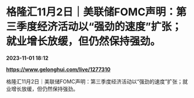 # 格隆汇11月2日｜美联储FOMC声明：第三季度经济活动以“强劲的速度”扩张；就业增长放缓，但仍然保持强劲。

**2023-11-01 18:12**

**https://www.gelonghui.com/live/1277310**

格隆汇11月2日｜美联储FOMC声明：第三季度经济活动以“强劲的速度”扩张；就业增长放缓，但仍然保持强劲。